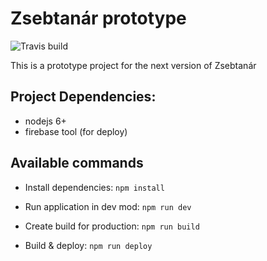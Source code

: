 # Zsebtanár prototype

![Travis build](https://travis-ci.org/zsebtanar/zsebtanar-proto.svg?branch=master)

This is a prototype project for the next version of Zsebtanár

## Project Dependencies:
 - nodejs 6+
 - firebase tool (for deploy)


## Available commands
 
- Install dependencies: `npm install`

- Run application in dev mod: `npm run dev`

- Create build for production: `npm run build`

- Build & deploy: `npm run deploy`